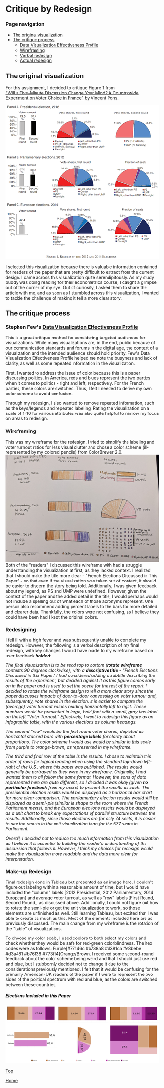 # Critique by Redesign
### Page navigation
* [The original visualization](/TSWDPortfolio/critique2.html#the-original-visualization)
* [The critique process](/TSWDPortfolio/critique2.html#the-critique-process)
   * [Data Visualization Effectiveness Profile](/TSWDPortfolio/critique2.html#stephen-fews-data-visualization-effectiveness-profile)
   * [Wireframing](/TSWDPortfolio/critique2.html#wireframing)
   * [Verbal redesign](/TSWDPortfolio/critique2.html#redesigning)
   * [Actual redesign](/TSWDPortfolio/critique2.html#make-up-redesigning)

## The original visualization
For this assignment, I decided to critique Figure 1 from  
["Will a Five-Minute Discussion Change Your Mind? A Countrywide Experiment on Voter Choice in France"](https://www.hbs.edu/faculty/Publication%20Files/aer.20160524.compressed_421e1937-b6c3-46de-ab46-03c207264cf6.pdf) by Vincent Pons.

![Figure 1. Results of the 2012 and 2014 Elections](/figure1.png)

I selected this visualization because there is valuable information contained for readers of the paper that are pretty difficult to extract from the current design. I came across this visualization quite serendipitously. As my study buddy was doing reading for their econometrics course, I caught a glimpse out of the corner of my eye. Out of curiosity, I asked them to share the article with me, and as soon as I stumbled across this visualization, I wanted to tackle the challenge of making it tell a more clear story.


## The critique process
### Stephen Few's [Data Visualization Effectiveness Profile](http://www.perceptualedge.com/articles/visual_business_intelligence/data_visualization_effectiveness_profile.pdf)

This is a great critique method for considering targeted audiences for visualizations. While many visualizations are, in the end, public because of our communication standards and forums in the digital age, the context of a visualization and the intended audience should hold priority. Few's Data Visualization Effectiveness Profile helped me note the busyness and lack of clarity, as well as some repeated information in the visualization. 

First, I wanted to address the issue of color because this is a paper discussing politics. In America, reds and blues represent the two parties when it comes to politics - right and left, respectively. For the French parties, these colors are switched. Thus, I felt I needed to derive my own color scheme to avoid confusion.

Through my redesign, I also wanted to remove repeated information, such as the keys/legends and repeated labeling. Rating the visualization on a scale of 1-10 for various attributes was also quite helpful to narrow my focus on areas to redesign.


### Wireframing
This was my wireframe for the redesign. I tried to simplify the labeling and voter turnout ratios for less visual clutter and chose a color scheme (ill-represented by my colored pencils) from ColorBrewer 2.0. 
![Redesign Wireframe](/IMG_20191110_220249.jpg)
Both of the "readers" I discussed this wireframe with had a struggle understanding the visualization at first, as they lacked context. I realized that I should make the title more clear - "French Elections Discussed in This Paper" - so that even if the visualization was taken out of context, it should be easier to discern the story being told. Additionally, I was given feedback about my legend, as PS and UMP were undefined. However, given the context of the paper and the added detail in the title, I would perhaps would not include a spelling out of what each of those acronyms represent. One person also recommend adding percent labels to the bars for more detailed and clearer data. Thankfully, the colors were not confusing, as I believe they could have been had I kept the original colors.


### Redesigning
I fell ill with a high fever and was subsequently unable to complete my redesign. However, the following is a verbal description of my final redesign, with key changes I would have made to my wireframe based on user feedback **_bolded_**:

_The final visualization is to be read top to bottom (**rotate wireframe** contents 90 degrees clockwise), with a **descriptive title** - "French Elections Discussed in this Paper." I had considered adding a subtitle describing the results of the experiment, but decided against it as this figure comes early on in the paper and is used to set the scene for the rest of the report. I decided to rotate the wireframe design to tell a more clear story since the paper discusses impacts of door-to-door canvassing on voter turnout and, subsequently, vote shares in the election. It is easier to compare the (average) voter turnout values reading horizontally left to right. These numbers would be presented in large, bold font with a small, gray text label on the left "Voter Turnout." Effectively, I want to redesign this figure as an infographic table, with the various elections as column headings._

_The second "row" would be the first round voter shares, depicted as horizontal stacked bars with **percentage labels** for clarity about proportions. The color scheme I would use would be similar to [this](http://colorbrewer2.org/?type=diverging&scheme=PuOr&n=7) scale from purple to orange-brown, as represented in my wireframe._

_The third and final row of the table is the results. I chose to maintain this order of rows for logical reading when using the standard top-down left-right of the U.S., where this paper was published. The results would generally be portrayed as they were in my wireframe. Originally, I had wanted them to all follow the same format. However, the sorts of data represented here are quite different, so I decided it was okay (given **no particular feedback** from my users) to present the results as such. The presidential election results would be displayed as a horizontal bar chart for more clear comparison. The parliamentary election results would still be displayed as a semi-pie (similar in shape to the room where the French Parliament meets), and the European elections results would be displayed as a unit chart to break any expectations of parallel structure between the results. Additionally, since those elections are for only 74 seats, it is easier to see the results in the unit visualization than for the 577 seats in Parliament._

_Overall, I decided not to reduce too much information from this visualization as I believe it is essential to building the reader's understanding of the discussion that follows it. However, I think my choices for redesign would make the visualization more readable and the data more clear for interpretation._

### Make-up Redesign
Final redesign done in Tableau but presented as an image here. I couldn't figure out labeling within a reasonable amount of time, but I would have included the "column" labels [2012 Presidential, 2012 Parliamentary, 2014 European] and average voter turnout, as well as "row" labels [First Round, Second Round], as discussed above. Additionally, I could not figure out how to rotate the semi-pie or get the unit visualization to work, so those elements are unfinished as well. Still learning Tableau, but excited that I was able to create as much as this. Most of the elements included here are as previously discussed. The main change from my wireframe is the rotation of the "table" of visualizations.

To choose my color scale, I used coolors to both select my colors and check whether they would be safe for red-green colorblindness. The hex codes were as follows: Purple[#77146c #b738a8 #d381ca #e8bebe #d3a481 #b76f38 #773f14]Orange/Brown. I received some second-round feedback about the color scheme being weird and that I should just use red and blue, but I stubbornly decided not to change it due to the considerations previously mentioned. I felt that it would be confusing for the primarily American-UK readers of the paper if I were to represent the two sides of the political spectrum with red and blue, as the colors are switched between these countries.
##### Elections Included in this Paper
![redesigned viz](/dash2.png)

[Top](/TSWDPortfolio/critique2.html)

[Home](/TSWDPortfolio)
